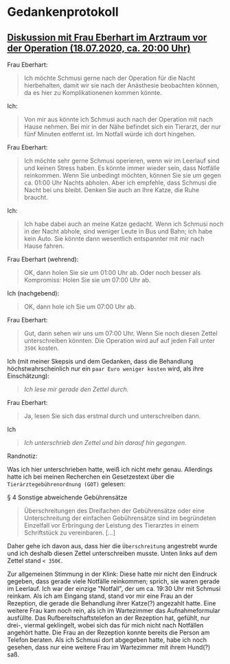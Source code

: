 # Gedankenprotokoll
## [Diskussion mit Frau Eberhart im Arztraum vor der Operation (18.07.2020, ca. 20:00 Uhr)](https://codeberg.org/keks24/beweissammlung-nahtdehiszenz-elisabeth-kellerwessel/src/branch/master/e-mail_verlauf/Beschwerde%20und%20Entsch%c3%a4digung:%20Operation,%20Katze,%20EKH,%20Schmusi,%2018.07.2020.eml)

Frau Eberhart:
> Ich möchte Schmusi gerne nach der Operation für die Nacht hierbehalten, damit wir sie nach der Anästhesie beobachten können, da es hier zu Komplikationenen kommen könnte.

Ich:
> Von mir aus könnte ich Schmusi auch nach der Operation mit nach Hause nehmen. Bei mir in der Nähe befindet sich ein Tierarzt, der nur fünf Minuten entfernt ist. Im Notfall würde ich dort hingehen.

Frau Eberhart:
> Ich möchte sehr gerne Schmusi operieren, wenn wir im Leerlauf sind und keinen Stress haben. Es könnte immer wieder sein, dass Notfälle reinkommen.
> Wenn Sie unbedingt möchten, können Sie sie um gegen ca. 01:00 Uhr Nachts abholen. Aber ich empfehle, dass Schmusi die Nacht bei uns bleibt.
> Denken Sie auch an Ihre Katze, die Ruhe braucht.

Ich:
> Ich habe dabei auch an meine Katze gedacht.
> Wenn ich Schmusi noch in der Nacht abhole, sind weniger Leute in Bus und Bahn; ich habe kein Auto. Sie könnte dann wesentlich entspannter mit mir nach Hause fahren.

Frau Eberhart (wehrend):
> OK, dann holen Sie sie um 01:00 Uhr ab.
> Oder noch besser als Kompromiss: Holen Sie sie um 07:00 Uhr ab.

Ich (nachgebend):
> OK, dann hole ich Sie um 07:00 Uhr ab.

Frau Eberhart:
> Gut, dann sehen wir uns um 07:00 Uhr.
> Wenn Sie noch diesen Zettel unterschreiben könnten. Die Operation wird auf auf jeden Fall unter `350€` kosten.

Ich (mit meiner Skepsis und dem Gedanken, dass die Behandlung höchstwahrscheinlich nur ein `paar Euro weniger kosten` wird, als ihre Einschätzung):
> *Ich lese mir gerade den Zettel durch.*

Frau Eberhart:
> Ja, lesen Sie sich das erstmal durch und unterschreiben dann.

Ich
> *Ich unterschrieb den Zettel und bin darauf hin gegangen.*

Randnotiz:

Was ich hier unterschrieben hatte, weiß ich nicht mehr genau. Allerdings hatte ich bei meinen Recherchen ein Gesetzestext über die `Tierärztegebührenordnung (GOT)` gelesen:

§ 4 Sonstige abweichende Gebührensätze
> Überschreitungen des Dreifachen der Gebührensätze oder eine Unterschreitung der einfachen Gebührensätze sind im begründeten Einzelfall vor Erbringung der Leistung des Tierarztes in einem Schriftstück zu vereinbaren. [...]

Daher gehe ich davon aus, dass hier die `Überschreitung` angestrebt wurde und ich deshalb diesen Zettel unterschreiben musste. Unten links auf dem Zettel stand `< 350€`.

Zur allgemeinen Stimmung in der Klink: Diese hatte mir nicht den Eindruck gegeben, dass gerade viele Notfälle reinkommen; sprich, sie waren gerade im Leerlauf.
Ich war der einzige "Notfall", der um ca. 19:30 Uhr mit Schmusi reinkam. Als ich am Eingang stand, stand vor mir eine Frau an der Rezeption, die gerade die Behandlung ihrer Katze(?) angezahlt hatte. Eine weitere Frau kam noch rein, als ich im Wartezimmer das Aufnahmeformular ausfüllte. Das Rufbereitschaftstelefon an der Rezeption hat, gefühlt, nur drei-, viermal geklingelt, wobei sich das für mich nicht nach Notfällen angehört hatte. Die Frau an der Rezeption konnte bereits die Person am Telefon beraten.
Als ich Schmusi dort abgegeben hatte, habe ich noch gesehen, dass nur eine weitere Frau im Wartezimmer mit ihrem Hund(?) saß.

